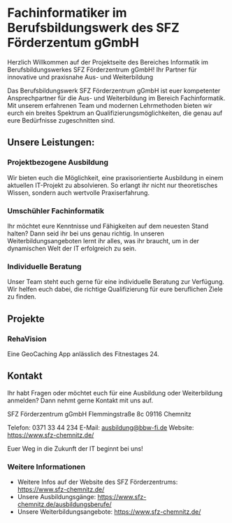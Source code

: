 # Fachinformatiker im Berufsbildungswerk des SFZ Förderzentum gGmbH

Herzlich Willkommen auf der Projektseite des Bereiches Informatik im Berufsbildungswerkes SFZ Förderzentrum gGmbH!
Ihr Partner für innovative und praxisnahe Aus- und Weiterbildung

Das Berufsbildungswerk SFZ Förderzentrum gGmbH ist euer kompetenter Ansprechpartner für die Aus- und Weiterbildung im Bereich Fachinformatik. Mit unserem erfahrenen Team und modernen Lehrmethoden bieten wir eurch ein breites Spektrum an Qualifizierungsmöglichkeiten, die genau auf eure Bedürfnisse zugeschnitten sind.

## Unsere Leistungen:

### Projektbezogene Ausbildung
Wir bieten euch die Möglichkeit, eine praxisorientierte Ausbildung in einem aktuellen IT-Projekt zu absolvieren. So erlangt ihr nicht nur theoretisches Wissen, sondern auch wertvolle Praxiserfahrung.

### Umschühler Fachinformatik 
Ihr möchtet eure Kenntnisse und Fähigkeiten auf dem neuesten Stand halten? Dann seid ihr bei uns genau richtig. In unseren Weiterbildungsangeboten lernt ihr alles, was ihr braucht, um in der dynamischen Welt der IT erfolgreich zu sein.

### Individuelle Beratung
Unser Team steht euch gerne für eine individuelle Beratung zur Verfügung. Wir helfen euch dabei, die richtige Qualifizierung für eure beruflichen Ziele zu finden.

## Projekte

### RehaVision
Eine GeoCaching App anlässlich des Fitnestages 24.


## Kontakt

Ihr habt Fragen oder möchtet euch für eine Ausbildung oder Weiterbildung anmelden? Dann nehmt gerne Kontakt mit uns auf.

SFZ Förderzentrum gGmbH
Flemmingstraße 8c
09116 Chemnitz

Telefon: 0371 33 44 234
E-Mail: ausbildung@bbw-fi.de
Website: https://www.sfz-chemnitz.de/

Euer Weg in die Zukunft der IT beginnt bei uns!

### Weitere Informationen

- Weitere Infos auf der Website des SFZ Förderzentrums: https://www.sfz-chemnitz.de/
- Unsere Ausbildungsgänge: https://www.sfz-chemnitz.de/ausbildungsberufe/
- Unsere Weiterbildungsangebote: https://www.sfz-chemnitz.de/
